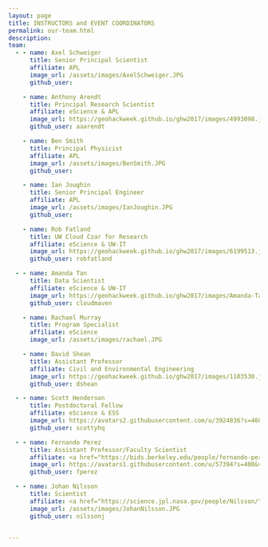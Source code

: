 ```yaml
---
layout: page
title: INSTRUCTORS and EVENT COORDINATORS
permalink: our-team.html
description:
team:
  - - name: Axel Schweiger
      title: Senior Principal Scientist
      affiliate: APL
      image_url: /assets/images/AxelSchweiger.JPG
      github_user: 

    - name: Anthony Arendt
      title: Principal Research Scientist
      affiliate: eScience & APL
      image_url: https://geohackweek.github.io/ghw2017/images/4993098.jpeg
      github_user: aaarendt

    - name: Ben Smith
      title: Principal Physicist
      affiliate: APL
      image_url: /assets/images/BenSmith.JPG
      github_user: 

    - name: Ian Joughin
      title: Senior Principal Engineer
      affiliate: APL
      image_url: /assets/images/IanJoughin.JPG
      github_user: 

    - name: Rob Fatland
      title: UW Cloud Czar for Research
      affiliate: eScience & UW-IT
      image_url: https://geohackweek.github.io/ghw2017/images/6199513.jpeg
      github_user: robfatland

  - - name: Amanda Tan
      title: Data Scientist
      affiliate: eScience & UW-IT
      image_url: https://geohackweek.github.io/ghw2017/images/Amanda-Tan-300x300.jpg
      github_user: cloudmaven

    - name: Rachael Murray
      title: Program Specialist
      affiliate: eScience
      image_url: /assets/images/rachael.JPG

    - name: David Shean
      title: Assistant Professor
      affiliate: Civil and Environmental Engineering
      image_url: https://geohackweek.github.io/ghw2017/images/1103530.jpg
      github_user: dshean

  - - name: Scott Henderson
      title: Postdoctoral Fellow
      affiliate: eScience & ESS
      image_url: https://avatars2.githubusercontent.com/u/3924836?s=460&v=4
      github_user: scottyhq

  - - name: Fernando Perez
      title: Assistant Professor/Faculty Scientist
      affiliate: <a href="https://bids.berkeley.edu/people/fernando-perez">Department of Statistics, UC Berkeley</a>
      image_url: https://avatars1.githubusercontent.com/u/57394?s=400&v=4
      github_user: fperez

  - - name: Johan Nilsson
      title: Scientist
      affiliate: <a href="https://science.jpl.nasa.gov/people/Nilsson/">Jet Propulsion Laboratory, NASA</a>
      image_url: /assets/images/JohanNilsson.JPG
      github_user: nilssonj


---
```

